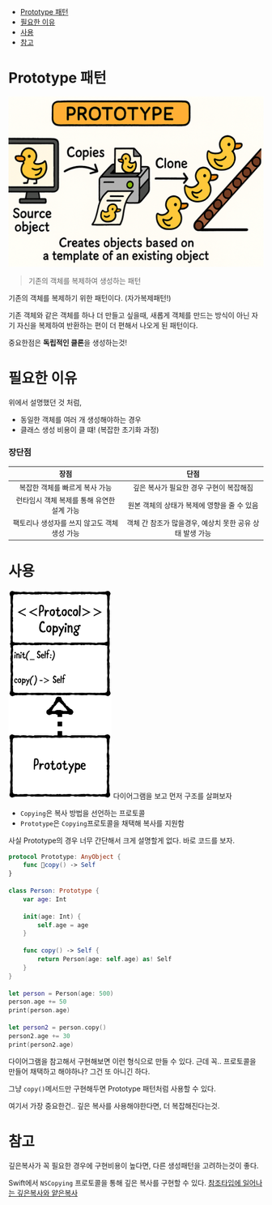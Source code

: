 - [Prototype 패턴](#Prototype%20패턴)
- [필요한 이유](#필요한%20이유)
- [사용](#사용)
- [참고](#참고)
# Prototype 패턴
![prototype](../../images/Prototype-image.png)

> 기존의 객체를 복제하여 생성하는 패턴

기존의 객체를 복제하기 위한 패턴이다. (자가복제패턴!)

기존 객체와 같은 객체를 하나 더 만들고 싶을때, 새롭게 객체를 만드는 방식이 아닌 자기 자신을 복제하여 반환하는 편이 더 편해서 나오게 된 패턴이다.

중요한점은 **독립적인 클론**을 생성하는것!
# 필요한 이유
위에서 설명했던 것 처럼,
- 동일한 객체를 여러 개 생성해야하는 경우
- 클래스 생성 비용이 클 떄! (복잡한 초기화 과정)
### 장단점

| **장점**                    | **단점**                            |
| :-------------------------: | :---------------------------------: |
| 복잡한 객체를 빠르게 복사 가능         | 깊은 복사가 필요한 경우 구현이 복잡해짐            |
| 런타임시 객체 복제를 통해 유연한 설계 가능  | 원본 객체의 상태가 복제에 영향을 줄 수 있음         |
| 팩토리나 생성자를 쓰지 않고도 객체 생성 가능 | 객체 간 참조가 많을경우, 예상치 못한 공유 상태 발생 가능 |

# 사용
![diagram](../../images/Prototype-diagram.png)
다이어그램을 보고 먼저 구조를 살펴보자
- `Copying`은 복사 방법을 선언하는 프로토콜
- `Prototype`은 `Copying`프로토콜을 채택해 복사를 지원함

사실 Prototype의 경우 너무 간단해서 크게 설명할게 없다. 
바로 코드를 보자.
```swift
protocol Prototype: AnyObject {
    func copy() -> Self
}

class Person: Prototype {
    var age: Int

    init(age: Int) {
        self.age = age
    }

    func copy() -> Self {
        return Person(age: self.age) as! Self
    }
}

let person = Person(age: 500)
person.age += 50
print(person.age)

let person2 = person.copy()
person2.age += 30
print(person2.age)
```
다이어그램을 참고해서 구현해보면 이런 형식으로 만들 수 있다.
근데 꼭.. 프로토콜을 만들어 채택하고 해야하나? 그건 또 아니긴 하다.

그냥 `copy()`메서드만 구현해두면 Prototype 패턴처럼 사용할 수 있다.

여기서 가장 중요한건.. 깊은 복사를 사용해야한다면, 더 복잡해진다는것.
# 참고
깊은복사가 꼭 필요한 경우에 구현비용이 높다면, 다른 생성패턴을 고려하는것이 좋다.

Swift에서 `NSCopying` 프로토콜을 통해 깊은 복사를 구현할 수 있다.
[참조타입에 일어나는 깊은복사와 얕은복사](../../sub/참조타입에%20일어나는%20깊은복사와%20얕은복사.md)

